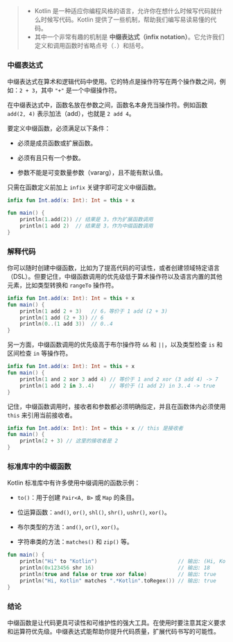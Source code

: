 
> * Kotlin 是一种适应你编程风格的语言，允许你在想什么时候写代码就什么时候写代码。Kotlin 提供了一些机制，帮助我们编写易读易懂的代码。
> * 其中一个非常有趣的机制是 **中缀表达式（infix notation）**。它允许我们定义和调用函数时省略点号（`.`）和括号。

### 中缀表达式

中缀表达式在算术和逻辑代码中使用。它的特点是操作符写在两个操作数之间，例如：`2 + 3`，其中 `"+"` 是一个中缀操作符。

在中缀表达式中，函数名放在参数之间，函数名本身充当操作符。例如函数 `add(2, 4)` 表示加法（add），也就是 `2 add 4`。

要定义中缀函数，必须满足以下条件：

- 必须是成员函数或扩展函数。
    
- 必须有且只有一个参数。
    
- 参数不能是可变数量参数（vararg），且不能有默认值。
    

只需在函数定义前加上 `infix` 关键字即可定义中缀函数。
```kotlin
infix fun Int.add(x: Int): Int = this + x

fun main() {
    println(1.add(2)) // 结果是 3，作为扩展函数调用
    println(1 add 2)  // 结果是 3，作为中缀函数调用
}

```
### 解释代码

你可以随时创建中缀函数，比如为了提高代码的可读性，或者创建领域特定语言（DSL）。但要记住，中缀函数调用的优先级低于算术操作符以及语言内置的其他元素，比如类型转换和 `rangeTo` 操作符。
```kotlin
infix fun Int.add(x: Int): Int = this + x
fun main() {
    println(1 add 2 + 3)   // 6，等价于 1 add (2 + 3)
    println(1 add (2 + 3)) // 6
    println(0..(1 add 3))  // 0..4
}

```
另一方面，中缀函数调用的优先级高于布尔操作符 `&&` 和 `||`，以及类型检查 `is` 和区间检查 `in` 等操作符。
```kotlin
infix fun Int.add(x: Int): Int = this + x
fun main() {
    println(1 and 2 xor 3 add 4) // 等价于 1 and 2 xor (3 add 4) -> 7
    println(1 add 2 in 3..4)     // 等价于 (1 add 2) in 3..4 -> true
}

```
记住，中缀函数调用时，接收者和参数都必须明确指定，并且在函数体内必须使用 `this` 来引用当前接收者。
```kotlin
infix fun Int.add(x: Int): Int = this + x // this 是接收者
fun main() {
    println(2 + 3) // 这里的接收者是 2
}

```
### 标准库中的中缀函数

Kotlin 标准库中有许多使用中缀调用的函数示例：

- `to()`：用于创建 `Pair<A, B>` 或 `Map` 的条目。
    
- 位运算函数：`and()`, `or()`, `shl()`, `shr()`, `ushr()`, `xor()`。
    
- 布尔类型的方法：`and()`, `or()`, `xor()`。
    
- 字符串类的方法：`matches()` 和 `zip()` 等。

```kotlin
fun main() {
    println("Hi" to "Kotlin")                          // 输出: (Hi, Kotlin)
    println(0x123456 shr 16)                           // 输出: 18
    println(true and false or true xor false)          // 输出: true
    println("Hi, Kotlin" matches ".*Kotlin".toRegex()) // 输出: true
}

```

### 结论

中缀函数是让代码更具可读性和可维护性的强大工具。在使用时要注意其定义要求和运算符优先级。中缀表达式能帮助你提升代码质量，扩展代码书写的可能性。
